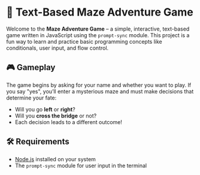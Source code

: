 # 🧩 Text-Based Maze Adventure Game

Welcome to the **Maze Adventure Game** – a simple, interactive, text-based game written in JavaScript using the `prompt-sync` module. This project is a fun way to learn and practice basic programming concepts like conditionals, user input, and flow control.

## 🎮 Gameplay

The game begins by asking for your name and whether you want to play. If you say "yes", you’ll enter a mysterious maze and must make decisions that determine your fate:

- Will you go **left** or **right**?
- Will you **cross the bridge** or not?
- Each decision leads to a different outcome!

## 🛠️ Requirements

- [Node.js](https://nodejs.org/) installed on your system
- The `prompt-sync` module for user input in the terminal
